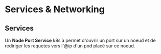 # Services & Networking

## Services

Un **Node Port Service** k8s à permet d'ouvrir un port sur un noeud et de rediriger les requetes vers l'@ip d'un pod placé sur ce noeud.
